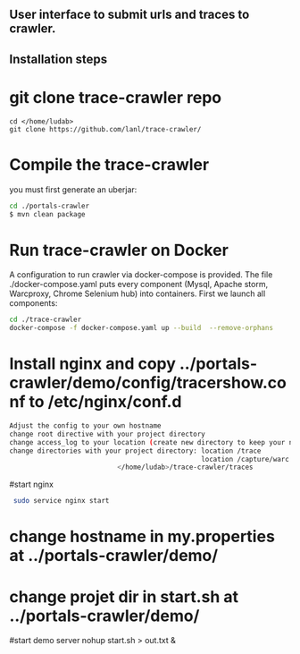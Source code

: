 ## User interface to submit urls and traces to crawler.
## Installation steps
# git clone trace-crawler repo
```
cd </home/ludab>
git clone https://github.com/lanl/trace-crawler/
```
# Compile the trace-crawler

 you must first generate an uberjar:

``` sh
cd ./portals-crawler
$ mvn clean package
```  
# Run trace-crawler  on Docker
A configuration to run crawler via docker-compose is provided. 
The file ./docker-compose.yaml puts every component (Mysql, Apache storm, Warcproxy, Chrome Selenium hub) into  containers.
First we launch all components:

``` sh
cd ./trace-crawler
docker-compose -f docker-compose.yaml up --build  --remove-orphans
```
# Install nginx and copy ../portals-crawler/demo/config/tracershow.conf to /etc/nginx/conf.d
``` sh
Adjust the config to your own hostname
change root directive with your project directory
change access_log to your location (create new directory to keep your nginx logs) 
change directories with your project directory: location /trace 
                                                location /capture/warc 
                           </home/ludab>/trace-crawler/traces
```
#start nginx
``` sh
 sudo service nginx start
```
# change hostname in my.properties at ../portals-crawler/demo/
# change projet dir in start.sh at ../portals-crawler/demo/

#start demo server
nohup start.sh > out.txt &


 
